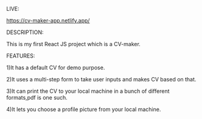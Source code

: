 LIVE:

https://cv-maker-app.netlify.app/

DESCRIPTION:

This is my first React JS project which is a CV-maker.


FEATURES:

1)It has a default CV for demo purpose.

2)It uses a multi-step form to take user inputs and makes CV based on that.

3)It can print the CV to your local machine in a bunch of different formats,pdf is one such.

4)It lets you choose a profile picture from your local machine.




